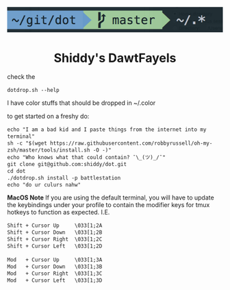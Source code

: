 <div align="center">
  <a href="https://github.com/posquit0/dotfiles" title="Shiddy's DawtFayels">
    <img alt="Shiddy's dotfiles" src="https://raw.githubusercontent.com/shiddy/dot/master/dawtimg.png?token=ADq2K9r11OARwOZ-caLO-FfmzlH-MvUZks5bNTOdwA%3D%3D"/>
  </a>
  <br/>
  <h1>Shiddy's DawtFayels</h1>
</div>

check the

    dotdrop.sh --help

I have color stuffs that should be dropped in ~/.color

to get started on a freshy do:

    echo "I am a bad kid and I paste things from the internet into my terminal"
    sh -c "$(wget https://raw.githubusercontent.com/robbyrussell/oh-my-zsh/master/tools/install.sh -O -)"
    echo "Who knows what that could contain? ¯\_(ツ)_/¯"
    git clone git@github.com:shiddy/dot.git
    cd dot
    ./dotdrop.sh install -p battlestation
    echo "do ur culurs nahw"

**MacOS Note**
If you are using the default terminal, you will have to update the keybindings under your profile to contain the modifier keys for tmux hotkeys to function as expected. I.E.

```
Shift + Cursor Up     \033[1;2A
Shift + Cursor Down   \033[1;2B
Shift + Cursor Right  \033[1;2C
Shift + Cursor Left   \033[1;2D

Mod   + Cursor Up     \033[1;3A
Mod   + Cursor Down   \033[1;3B
Mod   + Cursor Right  \033[1;3C
Mod   + Cursor Left   \033[1;3D
```
